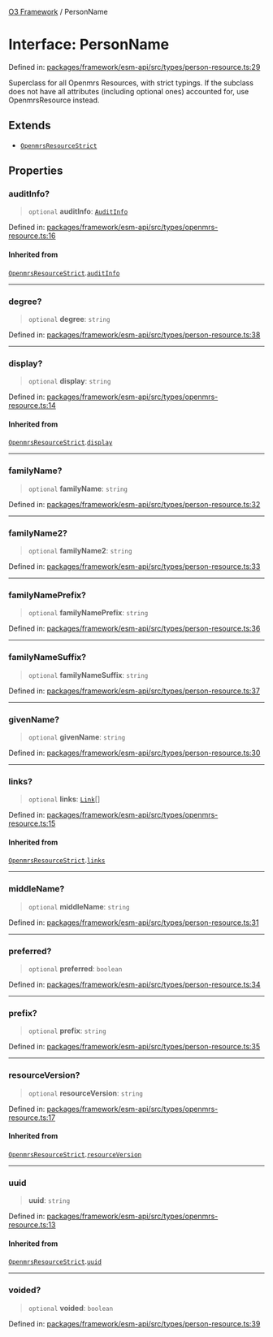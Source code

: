 [O3 Framework](../API.md) / PersonName

# Interface: PersonName

Defined in: [packages/framework/esm-api/src/types/person-resource.ts:29](https://github.com/UjjawalPrabhat/openmrs-esm-core/blob/main/packages/framework/esm-api/src/types/person-resource.ts#L29)

Superclass for all Openmrs Resources, with strict typings.
If the subclass does not have all attributes (including optional ones)
accounted for, use OpenmrsResource instead.

## Extends

- [`OpenmrsResourceStrict`](OpenmrsResourceStrict.md)

## Properties

### auditInfo?

> `optional` **auditInfo**: [`AuditInfo`](AuditInfo.md)

Defined in: [packages/framework/esm-api/src/types/openmrs-resource.ts:16](https://github.com/UjjawalPrabhat/openmrs-esm-core/blob/main/packages/framework/esm-api/src/types/openmrs-resource.ts#L16)

#### Inherited from

[`OpenmrsResourceStrict`](OpenmrsResourceStrict.md).[`auditInfo`](OpenmrsResourceStrict.md#auditinfo)

***

### degree?

> `optional` **degree**: `string`

Defined in: [packages/framework/esm-api/src/types/person-resource.ts:38](https://github.com/UjjawalPrabhat/openmrs-esm-core/blob/main/packages/framework/esm-api/src/types/person-resource.ts#L38)

***

### display?

> `optional` **display**: `string`

Defined in: [packages/framework/esm-api/src/types/openmrs-resource.ts:14](https://github.com/UjjawalPrabhat/openmrs-esm-core/blob/main/packages/framework/esm-api/src/types/openmrs-resource.ts#L14)

#### Inherited from

[`OpenmrsResourceStrict`](OpenmrsResourceStrict.md).[`display`](OpenmrsResourceStrict.md#display)

***

### familyName?

> `optional` **familyName**: `string`

Defined in: [packages/framework/esm-api/src/types/person-resource.ts:32](https://github.com/UjjawalPrabhat/openmrs-esm-core/blob/main/packages/framework/esm-api/src/types/person-resource.ts#L32)

***

### familyName2?

> `optional` **familyName2**: `string`

Defined in: [packages/framework/esm-api/src/types/person-resource.ts:33](https://github.com/UjjawalPrabhat/openmrs-esm-core/blob/main/packages/framework/esm-api/src/types/person-resource.ts#L33)

***

### familyNamePrefix?

> `optional` **familyNamePrefix**: `string`

Defined in: [packages/framework/esm-api/src/types/person-resource.ts:36](https://github.com/UjjawalPrabhat/openmrs-esm-core/blob/main/packages/framework/esm-api/src/types/person-resource.ts#L36)

***

### familyNameSuffix?

> `optional` **familyNameSuffix**: `string`

Defined in: [packages/framework/esm-api/src/types/person-resource.ts:37](https://github.com/UjjawalPrabhat/openmrs-esm-core/blob/main/packages/framework/esm-api/src/types/person-resource.ts#L37)

***

### givenName?

> `optional` **givenName**: `string`

Defined in: [packages/framework/esm-api/src/types/person-resource.ts:30](https://github.com/UjjawalPrabhat/openmrs-esm-core/blob/main/packages/framework/esm-api/src/types/person-resource.ts#L30)

***

### links?

> `optional` **links**: [`Link`](Link.md)[]

Defined in: [packages/framework/esm-api/src/types/openmrs-resource.ts:15](https://github.com/UjjawalPrabhat/openmrs-esm-core/blob/main/packages/framework/esm-api/src/types/openmrs-resource.ts#L15)

#### Inherited from

[`OpenmrsResourceStrict`](OpenmrsResourceStrict.md).[`links`](OpenmrsResourceStrict.md#links)

***

### middleName?

> `optional` **middleName**: `string`

Defined in: [packages/framework/esm-api/src/types/person-resource.ts:31](https://github.com/UjjawalPrabhat/openmrs-esm-core/blob/main/packages/framework/esm-api/src/types/person-resource.ts#L31)

***

### preferred?

> `optional` **preferred**: `boolean`

Defined in: [packages/framework/esm-api/src/types/person-resource.ts:34](https://github.com/UjjawalPrabhat/openmrs-esm-core/blob/main/packages/framework/esm-api/src/types/person-resource.ts#L34)

***

### prefix?

> `optional` **prefix**: `string`

Defined in: [packages/framework/esm-api/src/types/person-resource.ts:35](https://github.com/UjjawalPrabhat/openmrs-esm-core/blob/main/packages/framework/esm-api/src/types/person-resource.ts#L35)

***

### resourceVersion?

> `optional` **resourceVersion**: `string`

Defined in: [packages/framework/esm-api/src/types/openmrs-resource.ts:17](https://github.com/UjjawalPrabhat/openmrs-esm-core/blob/main/packages/framework/esm-api/src/types/openmrs-resource.ts#L17)

#### Inherited from

[`OpenmrsResourceStrict`](OpenmrsResourceStrict.md).[`resourceVersion`](OpenmrsResourceStrict.md#resourceversion)

***

### uuid

> **uuid**: `string`

Defined in: [packages/framework/esm-api/src/types/openmrs-resource.ts:13](https://github.com/UjjawalPrabhat/openmrs-esm-core/blob/main/packages/framework/esm-api/src/types/openmrs-resource.ts#L13)

#### Inherited from

[`OpenmrsResourceStrict`](OpenmrsResourceStrict.md).[`uuid`](OpenmrsResourceStrict.md#uuid)

***

### voided?

> `optional` **voided**: `boolean`

Defined in: [packages/framework/esm-api/src/types/person-resource.ts:39](https://github.com/UjjawalPrabhat/openmrs-esm-core/blob/main/packages/framework/esm-api/src/types/person-resource.ts#L39)
